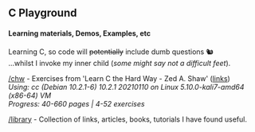## C Playground 
#### Learning materials, Demos, Examples, etc

Learning C, so code will ~~potentially~~ include dumb questions 🐿️  
...whilst I invoke my inner child (*some might say not a difficult feet*).

[/chw](/chw) - Exercises from 'Learn C the Hard Way - Zed A. Shaw' ([links](/library/links.md))  
*Using: cc (Debian 10.2.1-6) 10.2.1 20210110 on Linux 5.10.0-kali7-amd64 (x86-64) VM*  
*Progress: 40-660 pages | 4-52 exercises*

[/library](/library) - Collection of links, articles, books, tutorials I have found useful.
